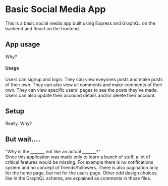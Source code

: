 # Basic Social Media App
This is a basic social media app built using Express and GraphQL on the backend and React on the frontend.

## App usage
Why?
#### Usage
Users can signup and login. They can view eveyones posts and make posts of their own. They can also view all comments and make comments of their own. They can view specific users' pages to see the posts they've made. Users can also update their accound details and/or delete their account.

## Setup
Really. Why?

## But wait....
"Why is the _______ not like an actual _______?"  
Since this application was made only to learn a bunch of stuff, a lot of critical features would be missing.
For example there is no notifications system and no concept of friends/followers.
There is also pagination only for the home page, but not for the users page.
Other odd design choices, like in the GraphQL schema, are explained as comments in those files.
